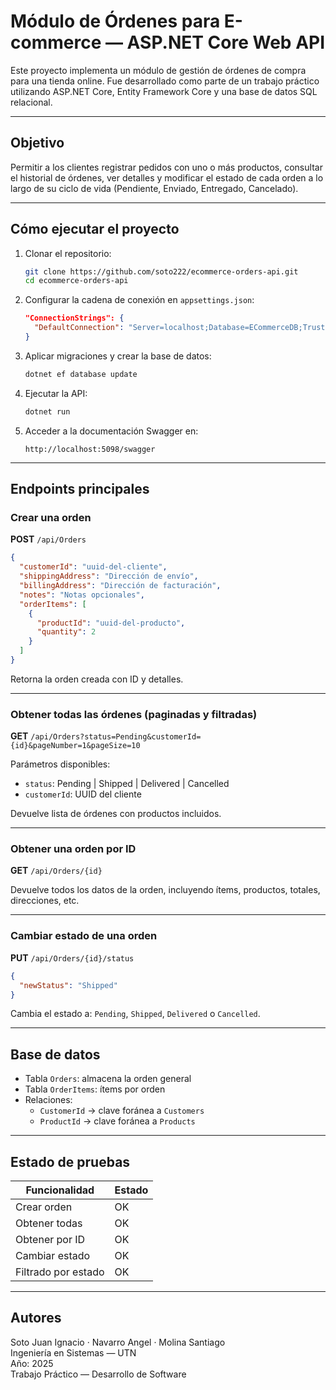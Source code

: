 # Módulo de Órdenes para E-commerce — ASP.NET Core Web API

Este proyecto implementa un módulo de gestión de órdenes de compra para una tienda online. Fue desarrollado como parte de un trabajo práctico utilizando ASP.NET Core, Entity Framework Core y una base de datos SQL relacional.

---

## Objetivo

Permitir a los clientes registrar pedidos con uno o más productos, consultar el historial de órdenes, ver detalles y modificar el estado de cada orden a lo largo de su ciclo de vida (Pendiente, Enviado, Entregado, Cancelado).

---

## Cómo ejecutar el proyecto

1. Clonar el repositorio:

   ```bash
   git clone https://github.com/soto222/ecommerce-orders-api.git
   cd ecommerce-orders-api
   ```

2. Configurar la cadena de conexión en `appsettings.json`:

   ```json
   "ConnectionStrings": {
     "DefaultConnection": "Server=localhost;Database=ECommerceDB;Trusted_Connection=True;"
   }
   ```

3. Aplicar migraciones y crear la base de datos:

   ```bash
   dotnet ef database update
   ```

4. Ejecutar la API:

   ```bash
   dotnet run
   ```

5. Acceder a la documentación Swagger en:

   ```
   http://localhost:5098/swagger
   ```

---

## Endpoints principales

### Crear una orden

**POST** `/api/Orders`

```json
{
  "customerId": "uuid-del-cliente",
  "shippingAddress": "Dirección de envío",
  "billingAddress": "Dirección de facturación",
  "notes": "Notas opcionales",
  "orderItems": [
    {
      "productId": "uuid-del-producto",
      "quantity": 2
    }
  ]
}
```

Retorna la orden creada con ID y detalles.

---

### Obtener todas las órdenes (paginadas y filtradas)

**GET** `/api/Orders?status=Pending&customerId={id}&pageNumber=1&pageSize=10`

Parámetros disponibles:

- `status`: Pending | Shipped | Delivered | Cancelled  
- `customerId`: UUID del cliente

Devuelve lista de órdenes con productos incluidos.

---

### Obtener una orden por ID

**GET** `/api/Orders/{id}`

Devuelve todos los datos de la orden, incluyendo ítems, productos, totales, direcciones, etc.

---

### Cambiar estado de una orden

**PUT** `/api/Orders/{id}/status`

```json
{
  "newStatus": "Shipped"
}
```

Cambia el estado a: `Pending`, `Shipped`, `Delivered` o `Cancelled`.

---

## Base de datos

- Tabla `Orders`: almacena la orden general  
- Tabla `OrderItems`: ítems por orden  
- Relaciones:
  - `CustomerId` → clave foránea a `Customers`
  - `ProductId` → clave foránea a `Products`

---

## Estado de pruebas

| Funcionalidad       | Estado |
| ------------------- | ------ |
| Crear orden         | OK     |
| Obtener todas       | OK     |
| Obtener por ID      | OK     |
| Cambiar estado      | OK     |
| Filtrado por estado | OK     |

---

## Autores

Soto Juan Ignacio · Navarro Angel · Molina Santiago  
Ingeniería en Sistemas — UTN  
Año: 2025  
Trabajo Práctico — Desarrollo de Software


